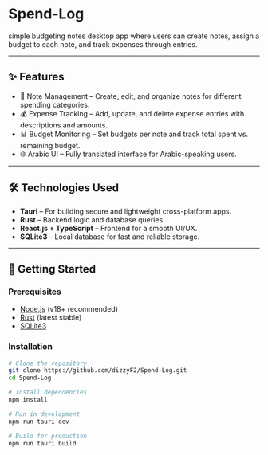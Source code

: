 # Spend-Log

simple budgeting notes desktop app where users can create notes, assign a budget to each note, and track expenses through entries.

---

## ✨ Features

- 📝 Note Management – Create, edit, and organize notes for different spending categories.
- 💰 Expense Tracking – Add, update, and delete expense entries with descriptions and amounts.
- 📊 Budget Monitoring – Set budgets per note and track total spent vs. remaining budget.
- 🌐 Arabic UI – Fully translated interface for Arabic-speaking users.

---

## 🛠️ Technologies Used

- **Tauri** – For building secure and lightweight cross-platform apps.  
- **Rust** – Backend logic and database queries.  
- **React.js + TypeScript** – Frontend for a smooth UI/UX.  
- **SQLite3** – Local database for fast and reliable storage.

---

## 🚀 Getting Started

### Prerequisites
- [Node.js](https://nodejs.org/) (v18+ recommended)  
- [Rust](https://www.rust-lang.org/tools/install) (latest stable)  
- [SQLite3](https://www.sqlite.org/download.html)  

### Installation

```bash
# Clone the repository
git clone https://github.com/dizzyF2/Spend-Log.git
cd Spend-Log

# Install dependencies
npm install

# Run in development
npm run tauri dev

# Build for production
npm run tauri build
